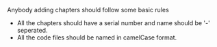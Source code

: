Anybody adding chapters should follow some basic rules

- All the chapters should have a serial number and name should be '-' seperated.
- All the code files should be named in camelCase format.